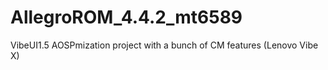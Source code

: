 AllegroROM_4.4.2_mt6589
=======================

VibeUI1.5 AOSPmization project with a bunch of CM features (Lenovo Vibe X)
